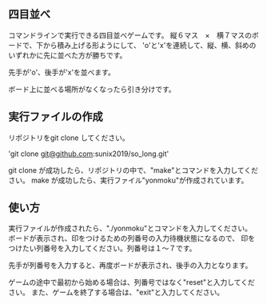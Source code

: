 ## 四目並べ

コマンドラインで実行できる四目並べゲームです。
縦６マス　×　横７マスのボードで、下から積み上げる形ようにして、
'o'と'x'を連続して、縦、横、斜めのいずれかに先に並べた方が勝ちです。

先手が'o'、後手が'x'を並べます。

ボード上に並べる場所がなくなったら引き分けです。

## 実行ファイルの作成

リポジトリをgit clone してください。

'git clone git@github.com:sunix2019/so_long.git'

git clone が成功したら、リポジトリの中で、"make"とコマンドを入力してください。
make が成功したら、実行ファイル"yonmoku"が作成されています。

## 使い方

実行ファイルが作成されたら、"./yonmoku"とコマンドを入力してください。
ボードが表示され、印をつけるための列番号の入力待機状態になるので、
印をつけたい列番号を入力してください。列番号は１〜７です。

先手が列番号を入力すると、再度ボードが表示され、後手の入力となります。

ゲームの途中で最初から始める場合は、列番号ではなく"reset"と入力してください。
また、ゲームを終了する場合は、"exit"と入力してください。
